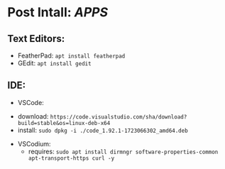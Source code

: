 # Post Intall: _APPS_


## Text Editors:

* FeatherPad: `apt install featherpad`
* GEdit: `apt install gedit`


## IDE:

* VSCode:
 - download: `https://code.visualstudio.com/sha/download?build=stable&os=linux-deb-x64`
 - install: `sudo dpkg -i ./code_1.92.1-1723066302_amd64.deb`

* VSCodium:
  - requires: `sudo apt install dirmngr software-properties-common apt-transport-https curl -y`
